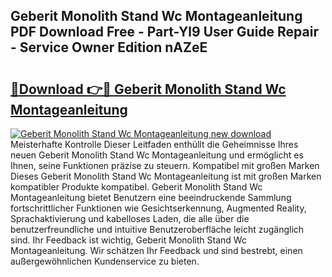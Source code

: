 ## Geberit Monolith Stand Wc Montageanleitung PDF Download Free - Part-Yl9 User Guide Repair - Service Owner Edition nAZeE

# <h2><a href="http://df7nyrt.blite.top/?on=Geberit+Monolith+Stand+Wc+Montageanleitung">🔗Download 👉🔴 Geberit Monolith Stand Wc Montageanleitung</a></h2>

[![Geberit Monolith Stand Wc Montageanleitung new download](https://i.imgur.com/lujVjoI.png)](http://df7nyrt.blite.top/?on=Geberit+Monolith+Stand+Wc+Montageanleitung)
Meisterhafte Kontrolle Dieser Leitfaden enthüllt die Geheimnisse Ihres neuen Geberit Monolith Stand Wc Montageanleitung und ermöglicht es Ihnen, seine Funktionen präzise zu steuern. Kompatibel mit großen Marken Dieses Geberit Monolith Stand Wc Montageanleitung ist mit großen Marken kompatibler Produkte kompatibel. Geberit Monolith Stand Wc Montageanleitung bietet Benutzern eine beeindruckende Sammlung fortschrittlicher Funktionen wie Gesichtserkennung, Augmented Reality, Sprachaktivierung und kabelloses Laden, die alle über die benutzerfreundliche und intuitive Benutzeroberfläche leicht zugänglich sind. Ihr Feedback ist wichtig, Geberit Monolith Stand Wc Montageanleitung. Wir schätzen Ihr Feedback und sind bestrebt, einen außergewöhnlichen Kundenservice zu bieten.
